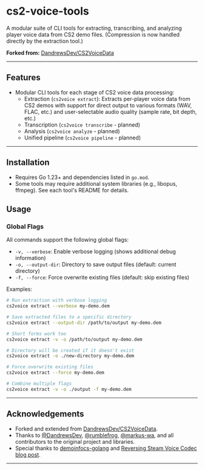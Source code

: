 # cs2-voice-tools

A modular suite of CLI tools for extracting, transcribing, and analyzing player voice data from CS2 demo files. (Compression is now handled directly by the extraction tool.)

**Forked from:** [DandrewsDev/CS2VoiceData](https://github.com/DandrewsDev/CS2VoiceData)

---

## Features

- Modular CLI tools for each stage of CS2 voice data processing:
  - Extraction (`cs2voice extract`): Extracts per-player voice data from CS2 demos with support for direct output to various formats (WAV, FLAC, etc.) and user-selectable audio quality (sample rate, bit depth, etc.)
  - Transcription (`cs2voice transcribe` - planned)
  - Analysis (`cs2voice analyze` - planned)
  - Unified pipeline (`cs2voice pipeline` - planned)

---

## Installation

- Requires Go 1.23+ and dependencies listed in `go.mod`.
- Some tools may require additional system libraries (e.g., libopus, ffmpeg). See each tool's README for details.

## Usage

### Global Flags

All commands support the following global flags:

- `-v, --verbose`: Enable verbose logging (shows additional debug information)
- `-o, --output-dir`: Directory to save output files (default: current directory)
- `-f, --force`: Force overwrite existing files (default: skip existing files)

Examples:

```bash
# Run extraction with verbose logging
cs2voice extract --verbose my-demo.dem

# Save extracted files to a specific directory
cs2voice extract --output-dir /path/to/output my-demo.dem

# Short forms work too
cs2voice extract -v -o /path/to/output my-demo.dem

# Directory will be created if it doesn't exist
cs2voice extract -o ./new-directory my-demo.dem

# Force overwrite existing files
cs2voice extract --force my-demo.dem

# Combine multiple flags
cs2voice extract -v -o ./output -f my-demo.dem
```

---

## Acknowledgements

- Forked and extended from [DandrewsDev/CS2VoiceData](https://github.com/DandrewsDev/CS2VoiceData).
- Thanks to [@DandrewsDev](https://github.com/DandrewsDev), [@rumblefrog](https://github.com/rumblefrog), [@markus-wa](https://github.com/markus-wa), and all contributors to the original project and libraries.
- Special thanks to [demoinfocs-golang](https://github.com/markus-wa/demoinfocs-golang) and [Reversing Steam Voice Codec blog post](https://zhenyangli.me/posts/reversing-steam-voice-codec/).

---
